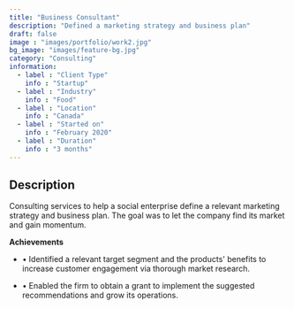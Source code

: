 ```yaml
---
title: "Business Consultant"
description: "Defined a marketing strategy and business plan"
draft: false
image : "images/portfolio/work2.jpg"
bg_image: "images/feature-bg.jpg"
category: "Consulting"
information:
  - label : "Client Type"
    info : "Startup"
  - label : "Industry"
    info : "Food"  
  - label : "Location"
    info : "Canada"
  - label : "Started on"
    info : "February 2020"
  - label : "Duration"
    info : "3 months"
---
```

## Description
Consulting services to help a social enterprise define a relevant marketing strategy and business plan. The goal was to let the company find its market and gain momentum.

**Achievements**
- • Identified a relevant target segment and the products' benefits to increase customer engagement via thorough market research.

- • Enabled the firm to obtain a grant to implement the suggested recommendations and grow its operations.
